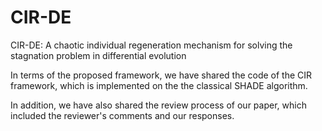 # CIR-DE
 CIR-DE: A chaotic individual regeneration mechanism for solving the stagnation problem in differential evolution

In terms of the proposed framework, we have shared the code of the CIR framework, which is implemented on the the classical SHADE algorithm.

In addition, we have also shared the review process of our paper, which included the reviewer's comments and our responses.
